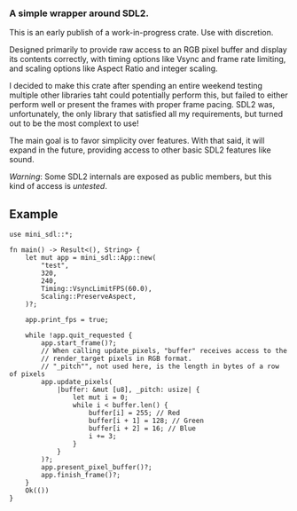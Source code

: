 ### A simple wrapper around SDL2.

This is an early publish of a work-in-progress crate. Use with discretion.

Designed primarily to provide raw access to an RGB pixel buffer and display its contents correctly, with timing options like Vsync and frame rate limiting, and scaling options like Aspect Ratio and integer scaling.

I decided to make this crate after spending an entire weekend testing multiple other libraries taht could potentially perform this, but failed to either perform well or present the frames with proper frame pacing. SDL2 was, unfortunately, the only library that satisfied all my requirements, but turned out to be the most complext to use!

The main goal is to favor simplicity over features. With that said, it will expand in the future, providing access to other basic SDL2 features like sound.

*Warning*: Some SDL2 internals are exposed as public members, but this kind of access is *untested*.

## Example

```
use mini_sdl::*;

fn main() -> Result<(), String> {
    let mut app = mini_sdl::App::new(
        "test",
        320,
        240,
        Timing::VsyncLimitFPS(60.0),
        Scaling::PreserveAspect,
    )?;

    app.print_fps = true;

    while !app.quit_requested {
        app.start_frame()?;
        // When calling update_pixels, "buffer" receives access to the
        // render_target pixels in RGB format.
        // "_pitch"", not used here, is the length in bytes of a row of pixels
        app.update_pixels(
            |buffer: &mut [u8], _pitch: usize| {
                let mut i = 0;
                while i < buffer.len() {
                    buffer[i] = 255; // Red
                    buffer[i + 1] = 128; // Green
                    buffer[i + 2] = 16; // Blue
                    i += 3;
                }
            }
        )?;
        app.present_pixel_buffer()?;
        app.finish_frame()?;
    }
    Ok(())
}
```
